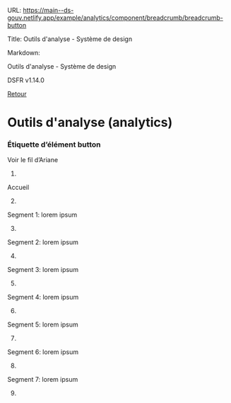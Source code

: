 URL:
https://main--ds-gouv.netlify.app/example/analytics/component/breadcrumb/breadcrumb-button

Title:
Outils d'analyse - Système de design

Markdown:


Outils d'analyse - Système de design


DSFR v1.14.0


[Retour](../)


# Outils d'analyse (analytics)


### Étiquette d’élément button


Voir le fil d’Ariane


1.
Accueil


2.
Segment 1: lorem ipsum


3.
Segment 2: lorem ipsum


4.
Segment 3: lorem ipsum


5.
Segment 4: lorem ipsum


6.
Segment 5: lorem ipsum


7.
Segment 6: lorem ipsum


8.
Segment 7: lorem ipsum


9.